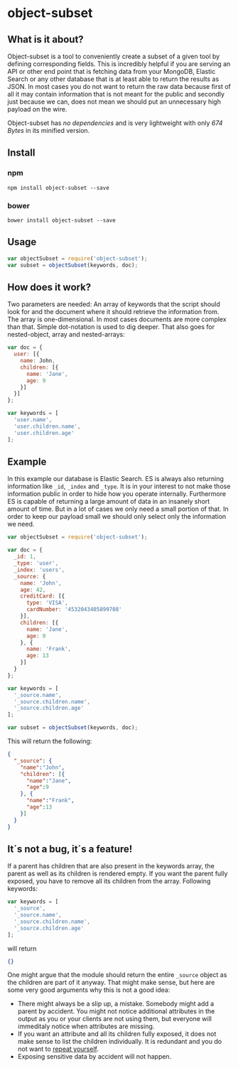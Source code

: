 # object-subset

## What is it about?

Object-subset is a tool to conveniently create a subset of a given tool by defining corresponding fields. This is incredibly helpful if you are serving an API or other end point that is fetching data from your MongoDB, Elastic Search or any other database that is at least able to return the results as JSON. In most cases you do not want to return the raw data because first of all it may contain information that is not meant for the public and secondly just because we can, does not mean we should put an unnecessary high payload on the wire.

Object-subset has *no dependencies* and is very lightweight with only *674 Bytes* in its minified version.

## Install

### npm

```
npm install object-subset --save
```

### bower

```
bower install object-subset --save
```

## Usage

```javascript
var objectSubset = require('object-subset');
var subset = objectSubset(keywords, doc);
```

## How does it work?

Two parameters are needed: An array of keywords that the script should look for and the document where it should retrieve the information from. The array is one-dimensional. In most cases documents are more complex than that. Simple dot-notation is used to dig deeper. That also goes for nested-object, array and nested-arrays:

```javascript
var doc = {
  user: [{
    name: John,
    children: [{
      name: 'Jane',
      age: 9
    }]
  }]
};

var keywords = [
  'user.name',
  'user.children.name',
  'user.children.age'
];
```

## Example

In this example our database is Elastic Search. ES is always also returning information like `_id`, `_index` and `_type`. It is in your interest to not make those information public in order to hide how you operate internally. Furthermore ES is capable of returning a large amount of data in an insanely short amount of time. But in a lot of cases we only need a small portion of that. In order to keep our payload small we should only select only the information we need.

```javascript
var objectSubset = require('object-subset');

var doc = {
  _id: 1,
  _type: 'user',
  _index: 'users',
  _source: {
    name: 'John',
    age: 42,
    creditCard: [{
      type: 'VISA',
      cardNumber: '4532043405899708'
    }],
    children: [{
      name: 'Jane',
      age: 9
    }, {
      name: 'Frank',
      age: 13
    }]
  }
};

var keywords = [
  '_source.name',
  '_source.children.name',
  '_source.children.age'
];

var subset = objectSubset(keywords, doc);
```

This will return the following:

```json
{
  "_source": {
    "name":"John",
    "children": [{
      "name":"Jane",
      "age":9
    }, {
      "name":"Frank",
      "age":13
    }]
  }
}
```

## It´s not a bug, it´s a feature!

If a parent has children that are also present in the keywords array, the parent as well as its children is rendered empty. If you want the parent fully exposed, you have to remove all its children from the array. Following keywords:

```javascript
var keywords = [
  '_source',
  '_source.name',
  '_source.children.name',
  '_source.children.age'
];
```

will return

```json
{}
```

One might argue that the module should return the entire `_source` object as the children are part of it anyway. That might make sense, but here are some very good arguments why this is not a good idea:

- There might always be a slip up, a mistake. Somebody might add a parent by accident. You might not notice additional attributes in the output as you or your clients are not using them, but everyone will immeditaly notice when attributes are missing.
- If you want an attribute and all its children fully exposed, it does not make sense to list the children individually. It is redundant and you do not want to [repeat yourself](http://en.wikipedia.org/wiki/Don%27t_repeat_yourself).
- Exposing sensitive data by accident will not happen.